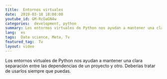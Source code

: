 ```yaml
---
title:  Entornos virtuales
date:  2019-03-18 18:00:00
youtube_id: GM-RcOaGN4w
categories:  development, python  
summary: Los entornos virtuales de Python nos ayudan a mantener una clara separación entre las dependencias de un proyecto y otro. Deberías tratar de usarlos siempre que puedas.  
lang:  es
tags:  Data science, Meta, Tv
featured_tag:  Tv
layout: video
---
```


Los entornos virtuales de Python nos ayudan a mantener una clara separación entre las dependencias de un proyecto y otro. Deberías tratar de usarlos siempre que puedas.
